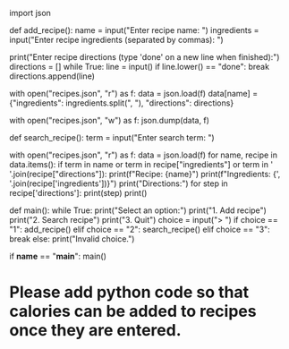 import json

def add_recipe():
    name = input("Enter recipe name: ")
    ingredients = input("Enter recipe ingredients (separated by commas): ")
    
 print("Enter recipe directions (type 'done' on a new line when finished):")
    directions = []
    while True:
        line = input()
        if line.lower() == "done":
            break
        directions.append(line)
    
   with open("recipes.json", "r") as f:
        data = json.load(f)
        data[name] = {"ingredients": ingredients.split(", "), "directions": directions}
    
  with open("recipes.json", "w") as f:
        json.dump(data, f)

def search_recipe():
    term = input("Enter search term: ")
    
 with open("recipes.json", "r") as f:
        data = json.load(f)
        for name, recipe in data.items():
            if term in name or term in recipe["ingredients"] or term in ' '.join(recipe["directions"]):
                print(f"Recipe: {name}")
                print(f"Ingredients: {', '.join(recipe['ingredients'])}")
                print("Directions:")
                for step in recipe['directions']:
                    print(step)
                print()

def main():
    while True:
        print("Select an option:")
        print("1. Add recipe")
        print("2. Search recipe")
        print("3. Quit")
        choice = input("> ")
        if choice == "1":
            add_recipe()
        elif choice == "2":
            search_recipe()
        elif choice == "3":
            break
        else:
            print("Invalid choice.")

if __name__ == "__main__":
    main()
# Please add python code so that calories can be added to recipes once they are entered. 
